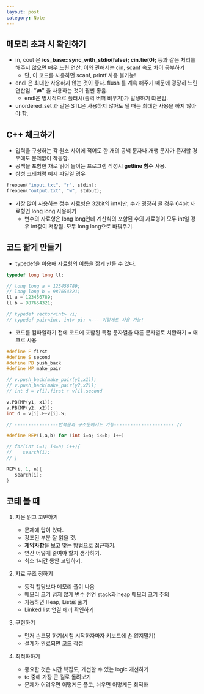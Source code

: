 ```yaml
---
layout: post
category: Note
---
```


## 메모리 초과 시 확인하기

- in, cout 은 **ios_base::sync_with_stdio(false); cin.tie(0);** 등과 같은 처리를 해주지 않으면 매우 느린 연산. 이와 관해서는 cin, scanf 속도 차이 공부하기
  + 단, 이 코드를 사용하면 scanf, printf 사용 불가능! 
- endl 은 최대한 사용하지 않는 것이 좋다. flush 를 계속 해주기 때문에 굉장히 느린 연산임. **"\n"** 을 사용하는 것이 훨씬 좋음.
  + endl은 명시적으로 플러시(출력 버퍼 비우기)가 발생하기 떄문임.
- unordered_set 과 같은 STL은 사용하지 않아도 될 때는 최대한 사용을 하지 않아야 함.

## C++ 체크하기

- 입력을 구성하는 각 원소 사이에 적어도 한 개의 공백 문자나 개행 문자가 존재할 경우에도 문제없이 작동함.
- 공백을 포함한 채로 읽어 들이는 프로그램 작성시 **getline 함수** 사용.
- 삼성 코테처럼 예제 파일일 경우

```c++
freopen("input.txt", "r", stdin);
freopen("output.txt", "w", stdout);
```
- 가장 많이 사용하는 정수 자료형은 32bit의 int지만, 수가 굉장히 클 경우 64bit 자료형인 long long 사용하기
  + 변수의 자료형은 long long인데 계산식의 포함된 수의 자료형이 모두 int일 경우 int값이 저장됨. 모두 long long으로 바꿔주기.

## 코드 짧게 만들기

- typedef을 이용해 자료형의 이름을 짧게 만들 수 있다.

```c++
typedef long long ll;

// long long a = 123456789;
// long long b = 987654321;
ll a = 123456789;
ll b = 987654321;

// typedef vector<int> vi;
// typedef pair<int, int> pi; <--- 이렇게도 사용 가능!
```
- 코드를 컴파일하기 전에 코드에 포함된 특정 문자열을 다른 문자열로 치환하기 = 매크로 사용

```c++
#define F first
#define S second
#define PB push_back
#define MP make_pair

// v.push_back(make_pair(y1,x1));
// v.push_back(make_pair(y2,x2));
// int d = v[i].first + v[i].second

v.PB(MP(y1, x1));
v.PB(MP(y2, x2));
int d = v[i].F+v[i].S;

// ----------------반복문과 구조문에서도 가능---------------------- //

#define REP(i,a,b) for (int i=a; i<=b; i++)

// for(int i=1; i<=n; i++){
//    search(i);
// }

REP(i, 1, n){
   search(i);
}
```


## 코테 볼 때

1. 지문 읽고 고민하기
   - 문제에 답이 있다.
   - 강조된 부분 잘 읽을 것.
   - **제약사항**을 보고 맞는 방법으로 접근하기.
   - 연산 어떻게 줄여야 할지 생각하기.
   - 최소 1시간 동안 고민하기.

2. 자료 구조 정하기
   - 동적 할당보다 메모리 풀이 나음
   - 메모리 크기 넘지 않게 변수 선언 stack과 heap 메모리 크기 주의
   - 가능하면 Heap, List로 풀기
   - Linked list 연결 에러 확인하기

3. 구현하기
   - 먼저 손코딩 하기(시험 시작하자마자 키보드에 손 얹지말기)
   - 설계가 완료되면 코드 작성

4. 최적화하기
   - 중요한 것은 시간 복잡도, 개선할 수 있는 logic 개선하기
   - tc 중에 가장 큰 걸로 돌려보기
   - 문제가 어려우면 어떻게든 풀고, 쉬우면 어떻게든 최적화 

